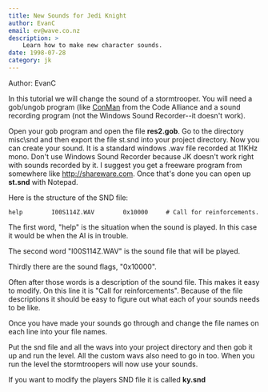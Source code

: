 ```yaml
---
title: New Sounds for Jedi Knight
author: EvanC
email: ev@wave.co.nz
description: >
    Learn how to make new character sounds.
date: 1998-07-28
category: jk
---
```


Author: EvanC
  
In this tutorial we will change the sound of a stormtrooper. You will
need a gob/ungob program (like
[ConMan](http://www.massassi.net/programs/) from the Code
Alliance and a sound recording program
(not the Windows Sound Recorder--it doesn't work).

Open your gob program and open the file **res2.gob**. Go to the
directory misc\\snd and then export the file st.snd into your project
directory. Now you can create your sound. It is a standard windows .wav
file recorded at 11KHz mono. Don't use Windows Sound Recorder because JK
doesn't work right with sounds recorded by it. I suggest you get a
freeware program from somewhere like <http://shareware.com>. Once that's
done you can open up **st.snd** with Notepad.  
  
Here is the structure of the SND file:

```
help        I00S114Z.WAV        0x10000     # Call for reinforcements.
```

The first word, "help" is the situation when the sound is played. In
this case it would be when the AI is in trouble.

The second word "I00S114Z.WAV" is the sound file that will be played.

Thirdly there are the sound flags, "0x10000".

Often after those words is a description of the sound file. This makes
it easy to modify. On this line it is "Call for reinforcements". Because
of the file descriptions it should be easy to figure out what each of
your sounds needs to be like.

Once you have made your sounds go through and change the file names on
each line into your file names.

Put the snd file and all the wavs into your project directory and then
gob it up and run the level. All the custom wavs also need to go in too.
When you run the level the stormtroopers will now use your sounds.

If you want to modify the players SND file it is called **ky.snd**
